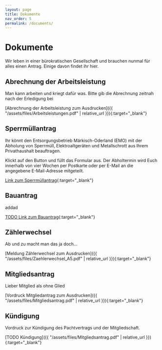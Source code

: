 ```yaml
---
layout: page
title: Dokumente
nav_order: 5
permalink: /documents/
---
```


# Dokumente

Wir leben in einer bürokratischen Gesellschaft und brauchen nunmal für alles einen Antrag.
Einige davon findet ihr hier.

## Abrechnung der Arbeitsleistung

Man kann arbeiten und kriegt dafür was. Bitte gib die Abrechnung zeitnah nach der Erledigung bei

[Abrechnung der Arbeitsleistung zum Ausdrucken]({{ "/assets/files/Arbeitsleistungen.pdf" | relative_url }}){:target="_blank"}


## Sperrmüllantrag

Ihr könnt den Entsorgungsbetrieb Märkisch-Oderland (EMO) mit der Abholung von Sperrmüll, Elektroaltgeräten und Metallschrott aus Ihrem Privathaushalt beauftragen.

Klickt auf den Button und füllt das Formular aus. Der Abholtermin wird Euch innerhalb von vier Wochen per Postkarte oder per E-Mail an die angegebene E-Mail-Adresse mitgeteilt.

[Link zum Sperrmüllantrag](https://www.entsorgungsbetrieb-mol.de/de/anmeldungformular_sperrmuell.html){:target="_blank"}


## Bauantrag

addad

[TODO Link zum Bauantrag](#){:target="_blank"}


## Zählerwechsel

Ab und zu macht man das ja doch...

[Meldung Zählerwechsel zum Ausdrucken]({{ "/assets/files/Zaehlerwechsel_A5.pdf" | relative_url }}){:target="_blank"}


## Mitgliedsantrag

Lieber Mitglied als ohne Glied

[Vordruck Mitgliedantrag zum Ausdrucken]({{ "/assets/files/Mitgliedsantrag.pdf" | relative_url }}){:target="_blank"}


## Kündigung
Vordruck zur Kündigung des Pachtvertrags und der Mitgliedschaft.

[TODO Kündigung]({{ "/assets/files/Mitgliedsantrag.pdf" | relative_url }}){:target="_blank"}
